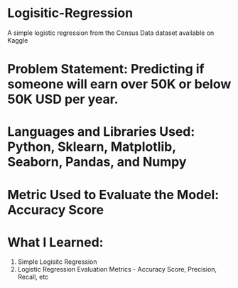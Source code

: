 # Logisitic-Regression
A simple logistic regression from the Census Data dataset available on Kaggle

# Problem Statement: Predicting if someone will earn over 50K or below 50K USD per year.

# Languages and Libraries Used: Python, Sklearn, Matplotlib, Seaborn, Pandas, and Numpy

# Metric Used to Evaluate the Model: Accuracy Score

# What I Learned: 
 1. Simple Logisitc Regression
 2. Logistic Regression Evaluation Metrics - Accuracy Score, Precision, Recall, etc
 
